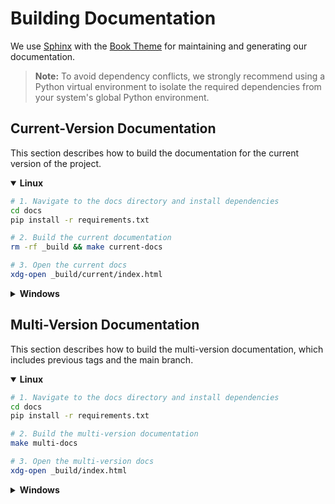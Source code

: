 # Building Documentation

We use [Sphinx](https://www.sphinx-doc.org/en/master/) with the [Book Theme](https://sphinx-book-theme.readthedocs.io/en/stable/) for maintaining and generating our documentation.

> **Note:** To avoid dependency conflicts, we strongly recommend using a Python virtual environment to isolate the required dependencies from your system's global Python environment.

## Current-Version Documentation

This section describes how to build the documentation for the current version of the project.

<details open>
<summary><strong>Linux</strong></summary>

```bash
# 1. Navigate to the docs directory and install dependencies
cd docs
pip install -r requirements.txt

# 2. Build the current documentation
rm -rf _build && make current-docs

# 3. Open the current docs
xdg-open _build/current/index.html
```
</details>

<details> <summary><strong>Windows</strong></summary>

```batch
:: 1. Navigate to the docs directory and install dependencies
cd docs
pip install -r requirements.txt

:: 2. Build the current documentation
make current-docs

:: 3. Open the current docs
start _build\current\index.html
```
</details>


## Multi-Version Documentation

This section describes how to build the multi-version documentation, which includes previous tags and the main branch.

<details open> <summary><strong>Linux</strong></summary>

```bash
# 1. Navigate to the docs directory and install dependencies
cd docs
pip install -r requirements.txt

# 2. Build the multi-version documentation
make multi-docs

# 3. Open the multi-version docs
xdg-open _build/index.html
```
</details>

<details> <summary><strong>Windows</strong></summary>

```batch
:: 1. Navigate to the docs directory and install dependencies
cd docs
pip install -r requirements.txt

:: 2. Build the multi-version documentation
make multi-docs

:: 3. Open the multi-version docs
start _build\index.html
```
</details>
